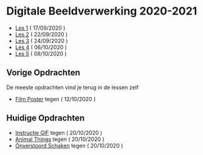 # Digitale Beeldverwerking 2020-2021

- [Les 1](https://goldflow.github.io/photoshop-courses/les1) ( 17/09/2020 )
- [Les 2](https://goldflow.github.io/photoshop-courses/les2) ( 22/09/2020 )
- [Les 3](https://goldflow.github.io/photoshop-courses/les3) ( 24/09/2020 )
- [Les 4](https://goldflow.github.io/photoshop-courses/les4) ( 06/10/2020 )
- [Les 5](https://goldflow.github.io/photoshop-courses/les5) ( 08/10/2020 )

## Vorige Opdrachten

De meeste opdrachten vind je terug in de lessen zelf

- [Film Poster](https://goldflow.github.io/photoshop-courses/film-poster) tegen ( 12/10/2020 )

## Huidige Opdrachten

- [Instructie GIF](https://github.com/Goldflow/photoshop-courses/tree/master/les5#3-opdracht-instructie-gif) tegen ( 20/10/2020 )
- [Animal Things](https://goldflow.github.io/photoshop-courses/animal-things) tegen ( 20/10/2020 )
- [Onverstoord Schaken](https://goldflow.github.io/photoshop-courses/chess-focus/) tegen ( 20/10/2020 )
